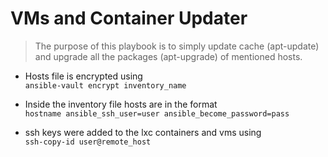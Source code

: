 # VMs and Container Updater

> The purpose of this playbook is to simply update cache (apt-update) and upgrade all the packages (apt-upgrade) of mentioned hosts.
- Hosts file is encrypted using
<br>`ansible-vault encrypt inventory_name`

- Inside the inventory file hosts are in the format
<br>`hostname ansible_ssh_user=user ansible_become_password=pass`

- ssh keys were added to the lxc containers and vms using
<br>`ssh-copy-id user@remote_host`
